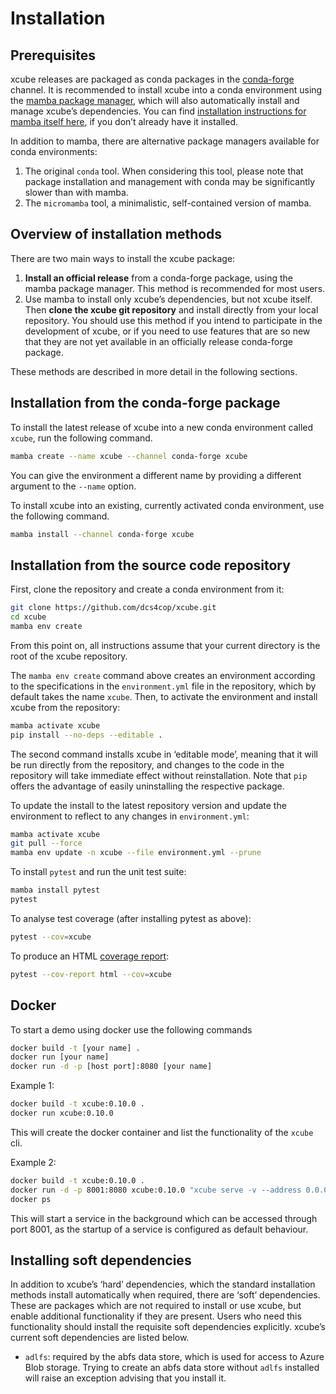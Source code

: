 # Installation

## Prerequisites

xcube releases are packaged as conda packages in the
[conda-forge](https://conda-forge.org/) channel. It is recommended to install
xcube into a conda environment using the
[mamba package manager](https://github.com/mamba-org/mamba), which will
also automatically install and manage xcube’s dependencies.
You can find [installation instructions for mamba itself
here](https://mamba.readthedocs.io/en/latest/installation.html), if you
don’t already have it installed.

In addition to mamba, there are alternative package managers available for
conda environments:

1. The original `conda` tool. When considering this tool, please note that
   package installation and management with conda may be significantly slower 
   than with mamba.
2. The `micromamba` tool, a minimalistic, self-contained version of mamba.

## Overview of installation methods

There are two main ways to install the xcube package:

1.  **Install an official release** from a conda-forge package, using the mamba
    package manager. This method is recommended for most users.
2.  Use mamba to install only xcube’s dependencies, but not xcube itself.
    Then **clone the xcube git repository** and install directly from your
    local repository. You should use this method if you intend to participate
    in the development of xcube, or if you need to use features that are
    so new that they are not yet available in an officially release conda-forge
    package.

These methods are described in more detail in the following sections.

## Installation from the conda-forge package

To install the latest release of xcube into a new conda environment called
`xcube`, run the following command.

```bash
mamba create --name xcube --channel conda-forge xcube
```

You can give the environment a different name by providing a different argument
to the `--name` option.

To install xcube into an existing, currently activated conda environment,
use the following command.

```bash
mamba install --channel conda-forge xcube
```

## Installation from the source code repository

First, clone the repository and create a conda environment from it:

```bash
git clone https://github.com/dcs4cop/xcube.git
cd xcube
mamba env create
```

From this point on, all instructions assume that your current directory is the
root of the xcube repository.

The `mamba env create` command above creates an environment according to
the specifications in the `environment.yml` file in the repository, which
by default takes the name `xcube`. Then, to activate the environment and
install xcube from the repository:

```bash    
mamba activate xcube
pip install --no-deps --editable .
```

The second command installs xcube in ‘editable mode’, meaning that it will
be run directly from the repository, and changes to the code in the repository
will take immediate effect without reinstallation. Note that `pip` offers the
advantage of easily uninstalling the respective package.

To update the install to the latest repository version and update the
environment to reflect to any changes in `environment.yml`:

```bash
mamba activate xcube
git pull --force
mamba env update -n xcube --file environment.yml --prune
```

To install `pytest` and run the unit test suite:
    
```bash
mamba install pytest
pytest
```

To analyse test coverage (after installing pytest as above):

```bash
pytest --cov=xcube
```

To produce an HTML
[coverage report](https://pytest-cov.readthedocs.io/en/latest/reporting.html):

```bash
pytest --cov-report html --cov=xcube
```

## Docker

To start a demo using docker use the following commands

```bash
docker build -t [your name] .
docker run [your name]
docker run -d -p [host port]:8080 [your name]
```
    
Example 1:

```bash
docker build -t xcube:0.10.0 .
docker run xcube:0.10.0
```

This will create the docker container and list the functionality of the 
`xcube` cli.

Example 2:

```bash
docker build -t xcube:0.10.0 .
docker run -d -p 8001:8080 xcube:0.10.0 "xcube serve -v --address 0.0.0.0 --port 8080 -c /home/xcube/examples/serve/demo/config.yml"
docker ps
```

This will start a service in the background which can be accessed 
through port 8001, as the startup of a service is configured as default
behaviour.

## Installing soft dependencies

In addition to xcube’s ‘hard’ dependencies, which the standard installation
methods install automatically when required, there are ‘soft’ dependencies.
These are packages which are not required to install or use xcube, but enable
additional functionality if they are present. Users who need this functionality
should install the requisite soft dependencies explicitly. xcube’s current soft
dependencies are listed below.

- `adlfs`: required by the abfs data store, which is used for access to
  Azure Blob storage. Trying to create an abfs data store without `adlfs`
  installed will raise an exception advising that you install it.
